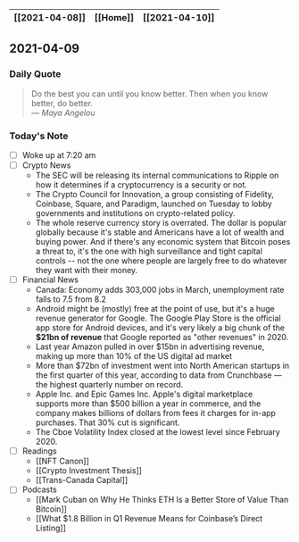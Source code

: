 | [[2021-04-08]] | [[Home]] | [[2021-04-10]] |
| :------------: | :------: | :------------: |

## 2021-04-09 

### Daily Quote
> Do the best you can until you know better. Then when you know better, do better.  
> &mdash; <cite>Maya Angelou</cite>

### Today's Note

- [ ] Woke up at 7:20 am
- [ ] Crypto News
	- The SEC will be releasing its internal communications to Ripple on how it determines if a cryptocurrency is a security or not.
	- The Crypto Council for Innovation, a group consisting of Fidelity, Coinbase, Square, and Paradigm, launched on Tuesday to lobby governments and institutions on crypto-related policy.
	- The whole reserve currency story is overrated. The dollar is popular globally because it's stable and Americans have a lot of wealth and buying power. And if there's any economic system that Bitcoin poses a threat to, it's the one with high surveillance and tight capital controls -- not the one where people are largely free to do whatever they want with their money.
- [ ] Financial News
	- Canada: Economy adds 303,000 jobs in March, unemployment rate falls to 7.5 from 8.2
	- Android might be (mostly) free at the point of use, but it's a huge revenue generator for Google. The Google Play Store is the official app store for Android devices, and it's very likely a big chunk of the **$21bn of revenue** that Google reported as "other revenues" in 2020.
	- Last year Amazon pulled in over $15bn in advertising revenue, making up more than 10% of the US digital ad market
	- More than $72bn of investment went into North American startups in the first quarter of this year, according to data from Crunchbase — the highest quarterly number on record.
	- Apple Inc. and Epic Games Inc. Apple's digital marketplace supports more than $500 billion a year in commerce, and the company makes billions of dollars from fees it charges for in-app purchases. That 30% cut is significant.
	- The Cboe Volatility Index closed at the lowest level since February 2020.
- [ ] Readings
	- [[NFT Canon]]
	- [[Crypto Investment Thesis]]
	- [[Trans-Canada Capital]]
- [ ] Podcasts
	- [[Mark Cuban on Why He Thinks ETH Is a Better Store of Value Than Bitcoin]]
	- [[What $1.8 Billion in Q1 Revenue Means for Coinbase’s Direct Listing]]